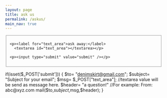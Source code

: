 ```yaml
---
layout: page
title: ask us
permalink: /askus/
main_nav: true
---
```



<fieldset>
  

  <form>

    <p><label for="text_area">ask away:</label>
      <textarea id="text_area"></textarea></p>
 
    <p><input type="submit" value="submit" /></p>
    
  </form>
  
</fieldset>

if(isset($_POST['submit'])) 
{ 
	$to= "denimskirt@gmail.com"; 
	$subject= "Subject for your email"; 
	$msg= $_POST["text_area"]; //textarea value will be send as message here. 
	$header= "a question!" //For example: From: abc@xyz.com 
	mail($to,$subject,$msg,$header); 
}

